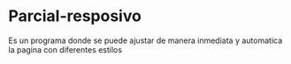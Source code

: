 # Parcial-resposivo
Es un programa donde se puede ajustar de manera inmediata y automatica la pagina con diferentes estilos
